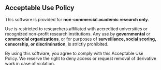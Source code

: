 ## Acceptable Use Policy

This software is provided for **non-commercial academic research only**.

Use is restricted to researchers affiliated with accredited universities or recognized non-profit research institutions. Any use by **governmental** or **commercial organizations**, or for purposes of **surveillance, social scoring, censorship, or discrimination**, is strictly prohibited.

By using this software, you agree to comply with this Acceptable Use Policy. We reserve the right to deny access or request removal of derivative work in case of violation.
